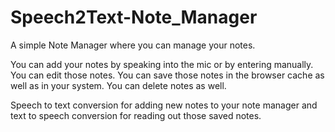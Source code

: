 # Speech2Text-Note_Manager
A simple Note Manager where you can manage your notes.

You can add your notes by speaking into the mic or by entering manually.
You can edit those notes.
You can save those notes in the browser cache as well as in your system.
You can delete notes as well.

Speech to text conversion for adding new notes to your note manager and text to speech conversion for reading out those saved notes.
